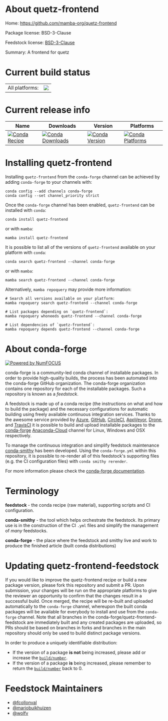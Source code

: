 About quetz-frontend
====================

Home: https://github.com/mamba-org/quetz-frontend

Package license: BSD-3-Clause

Feedstock license: [BSD-3-Clause](https://github.com/conda-forge/quetz-frontend-feedstock/blob/main/LICENSE.txt)

Summary: A frontend for quetz

Current build status
====================


<table><tr><td>All platforms:</td>
    <td>
      <a href="https://dev.azure.com/conda-forge/feedstock-builds/_build/latest?definitionId=10261&branchName=main">
        <img src="https://dev.azure.com/conda-forge/feedstock-builds/_apis/build/status/quetz-frontend-feedstock?branchName=main">
      </a>
    </td>
  </tr>
</table>

Current release info
====================

| Name | Downloads | Version | Platforms |
| --- | --- | --- | --- |
| [![Conda Recipe](https://img.shields.io/badge/recipe-quetz--frontend-green.svg)](https://anaconda.org/conda-forge/quetz-frontend) | [![Conda Downloads](https://img.shields.io/conda/dn/conda-forge/quetz-frontend.svg)](https://anaconda.org/conda-forge/quetz-frontend) | [![Conda Version](https://img.shields.io/conda/vn/conda-forge/quetz-frontend.svg)](https://anaconda.org/conda-forge/quetz-frontend) | [![Conda Platforms](https://img.shields.io/conda/pn/conda-forge/quetz-frontend.svg)](https://anaconda.org/conda-forge/quetz-frontend) |

Installing quetz-frontend
=========================

Installing `quetz-frontend` from the `conda-forge` channel can be achieved by adding `conda-forge` to your channels with:

```
conda config --add channels conda-forge
conda config --set channel_priority strict
```

Once the `conda-forge` channel has been enabled, `quetz-frontend` can be installed with `conda`:

```
conda install quetz-frontend
```

or with `mamba`:

```
mamba install quetz-frontend
```

It is possible to list all of the versions of `quetz-frontend` available on your platform with `conda`:

```
conda search quetz-frontend --channel conda-forge
```

or with `mamba`:

```
mamba search quetz-frontend --channel conda-forge
```

Alternatively, `mamba repoquery` may provide more information:

```
# Search all versions available on your platform:
mamba repoquery search quetz-frontend --channel conda-forge

# List packages depending on `quetz-frontend`:
mamba repoquery whoneeds quetz-frontend --channel conda-forge

# List dependencies of `quetz-frontend`:
mamba repoquery depends quetz-frontend --channel conda-forge
```


About conda-forge
=================

[![Powered by
NumFOCUS](https://img.shields.io/badge/powered%20by-NumFOCUS-orange.svg?style=flat&colorA=E1523D&colorB=007D8A)](https://numfocus.org)

conda-forge is a community-led conda channel of installable packages.
In order to provide high-quality builds, the process has been automated into the
conda-forge GitHub organization. The conda-forge organization contains one repository
for each of the installable packages. Such a repository is known as a *feedstock*.

A feedstock is made up of a conda recipe (the instructions on what and how to build
the package) and the necessary configurations for automatic building using freely
available continuous integration services. Thanks to the awesome service provided by
[Azure](https://azure.microsoft.com/en-us/services/devops/), [GitHub](https://github.com/),
[CircleCI](https://circleci.com/), [AppVeyor](https://www.appveyor.com/),
[Drone](https://cloud.drone.io/welcome), and [TravisCI](https://travis-ci.com/)
it is possible to build and upload installable packages to the
[conda-forge](https://anaconda.org/conda-forge) [Anaconda-Cloud](https://anaconda.org/)
channel for Linux, Windows and OSX respectively.

To manage the continuous integration and simplify feedstock maintenance
[conda-smithy](https://github.com/conda-forge/conda-smithy) has been developed.
Using the ``conda-forge.yml`` within this repository, it is possible to re-render all of
this feedstock's supporting files (e.g. the CI configuration files) with ``conda smithy rerender``.

For more information please check the [conda-forge documentation](https://conda-forge.org/docs/).

Terminology
===========

**feedstock** - the conda recipe (raw material), supporting scripts and CI configuration.

**conda-smithy** - the tool which helps orchestrate the feedstock.
                   Its primary use is in the construction of the CI ``.yml`` files
                   and simplify the management of *many* feedstocks.

**conda-forge** - the place where the feedstock and smithy live and work to
                  produce the finished article (built conda distributions)


Updating quetz-frontend-feedstock
=================================

If you would like to improve the quetz-frontend recipe or build a new
package version, please fork this repository and submit a PR. Upon submission,
your changes will be run on the appropriate platforms to give the reviewer an
opportunity to confirm that the changes result in a successful build. Once
merged, the recipe will be re-built and uploaded automatically to the
`conda-forge` channel, whereupon the built conda packages will be available for
everybody to install and use from the `conda-forge` channel.
Note that all branches in the conda-forge/quetz-frontend-feedstock are
immediately built and any created packages are uploaded, so PRs should be based
on branches in forks and branches in the main repository should only be used to
build distinct package versions.

In order to produce a uniquely identifiable distribution:
 * If the version of a package **is not** being increased, please add or increase
   the [``build/number``](https://docs.conda.io/projects/conda-build/en/latest/resources/define-metadata.html#build-number-and-string).
 * If the version of a package **is** being increased, please remember to return
   the [``build/number``](https://docs.conda.io/projects/conda-build/en/latest/resources/define-metadata.html#build-number-and-string)
   back to 0.

Feedstock Maintainers
=====================

* [@fcollonval](https://github.com/fcollonval/)
* [@mariobuikhuizen](https://github.com/mariobuikhuizen/)
* [@wolfv](https://github.com/wolfv/)


